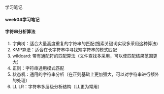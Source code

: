 学习笔记

#### week04学习笔记

#### 字符串分析算法

1. 字典树：适合大量高度重复的字符串的匹配(搜索关键词实现多采用这种算法)
2. KMP算法：适合在长字符串中寻找短字符串的模式匹配
3. wildcard: 带有通配符的匹配算法（文件查找多采用，可以使匹配结果范围更大）
4. 正则：字符串通用模式匹配
5. 状态机：通用的字符串分析（在正则基础上更加强大，可以对字符串进行额外的处理）
6. LL LR：字符串多层级分析结构（LL更为常用）



